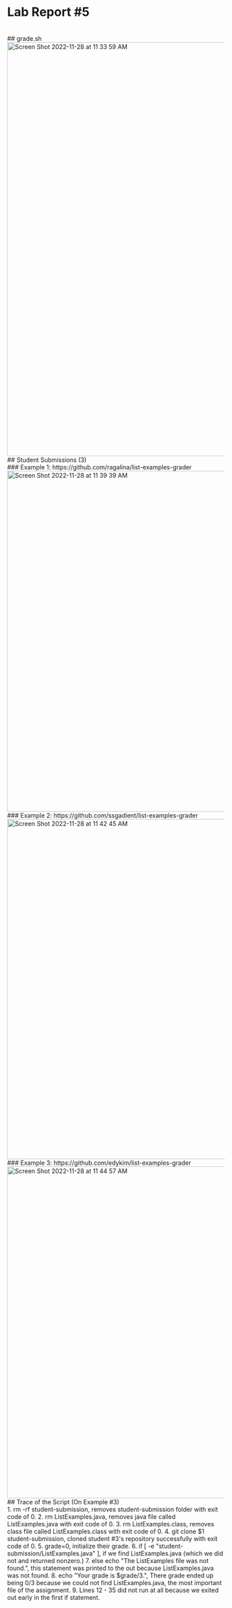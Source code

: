 # Lab Report #5 
<br>
## grade.sh
<br>
<img width="958" alt="Screen Shot 2022-11-28 at 11 33 59 AM" src="https://user-images.githubusercontent.com/78514873/204365102-d8891a83-2cdf-47a1-a35b-55b3f0c0c924.png">

<br>
## Student Submissions (3)
<br>
### Example 1: https://github.com/ragalina/list-examples-grader
<br>
<img width="789" alt="Screen Shot 2022-11-28 at 11 39 39 AM" src="https://user-images.githubusercontent.com/78514873/204366208-e5936894-aa97-4c01-aab2-89994a453ae7.png">
<br>
### Example 2: https://github.com/ssgadient/list-examples-grader
<br>
<img width="787" alt="Screen Shot 2022-11-28 at 11 42 45 AM" src="https://user-images.githubusercontent.com/78514873/204366735-c9da5c4d-6101-4e15-9ffc-1e68eb6d2a9a.png">

<br>
### Example 3: https://github.com/edykim/list-examples-grader
<br>
<img width="768" alt="Screen Shot 2022-11-28 at 11 44 57 AM" src="https://user-images.githubusercontent.com/78514873/204366982-981f99d4-5fc3-411b-9067-e5f7df1137d8.png">

<br>
## Trace of the Script (On Example #3)
<br>
1. rm -rf student-submission, removes student-submission folder with exit code of 0.
2. rm ListExamples.java, removes java file called ListExamples.java with exit code of 0.
3. rm ListExamples.class, removes class file called ListExamples.class with exit code of 0.
4. git clone $1 student-submission, cloned student #3's repository successfully with exit code of 0.
5. grade=0, initialize their grade.
6. if [ -e "student-submission/ListExamples.java" ], if we find ListExamples.java (which we did not and returned nonzero.)
7. else echo "The ListExamples file was not found.", this statement was printed to the out because ListExamples.java was not found.
8. echo "Your grade is $grade/3.", There grade ended up being 0/3 because we could not find ListExamples.java, the most important file of the assignment.
9. Lines 12 - 35 did not run at all because we exited out early in the first if statement.
<br>
